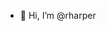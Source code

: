- 👋 Hi, I’m @rharper


<!---
rharper/rharper is a ✨ special ✨ repository because its `README.md` (this file) appears on your GitHub profile.
You can click the Preview link to take a look at your changes.
--->
